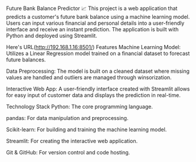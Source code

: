 Future Bank Balance Predictor 📈
This project is a web application that predicts a customer's future bank balance using a machine learning model. Users can input various financial and personal details into a user-friendly interface and receive an instant prediction. The application is built with Python and deployed using Streamlit.

Here's URL(http://192.168.1.16:8501/)
Features
Machine Learning Model: Utilizes a Linear Regression model trained on a financial dataset to forecast future balances.

Data Preprocessing: The model is built on a cleaned dataset where missing values are handled and outliers are managed through winsorization.

Interactive Web App: A user-friendly interface created with Streamlit allows for easy input of customer data and displays the prediction in real-time.

Technology Stack
Python: The core programming language.

pandas: For data manipulation and preprocessing.

Scikit-learn: For building and training the machine learning model.

Streamlit: For creating the interactive web application.

Git & GitHub: For version control and code hosting.
